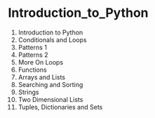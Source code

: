 # Introduction_to_Python
1. Introduction to Python
2. Conditionals and Loops
3. Patterns 1
4. Patterns 2
5. More On Loops
6. Functions
7. Arrays and Lists
8. Searching and Sorting
9. Strings
10. Two Dimensional Lists
11. Tuples, Dictionaries and Sets
